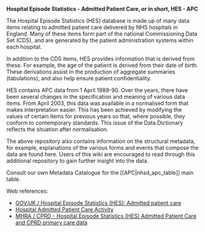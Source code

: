 **Hospital Episode Statistics - Admitted Patient Care, or in short, HES - APC**

The Hospital Episode Statistics (HES) database is made up of many data items relating to admitted patient care delivered by NHS hospitals in England. Many of these items form part of the national Commissioning Data Set (CDS), and are generated by the patient administration systems within each hospital.

In addition to the CDS items, HES provides information that is derived from these. For example, the age of the patient is derived from their date of birth. These derivations assist in the production of aggregate summaries (tabulations), and also help ensure patient confidentiality.

HES contains APC data from 1 April 1989-90. Over the years, there have been several changes in the specification and meaning of various data items. From April 2003, this data was available in a normalised form that makes interpretation easier. This has been achieved by modifying the values of certain items for previous years so that, where possible, they conform to contemporary standards. This issue of the Data Dictionary reflects the situation after normalisation.

The above repository also contains information on the structural metadata, for example, explanations of the various forms and events that compose the data are found here. Users of this wiki are encouraged to read through this additional repository to gain further insight into the data.

Consult our own Metadata Catalogue for the [[APC|nhsd_apc_table]] main table.

Web references:
  *  [GOV.UK /  Hospital Episode Statistics (HES): Admitted patient care](https://data.gov.uk/dataset/e5b6395f-5868-4a20-97e5-6dadb7a9877a/hospital-episode-statistics-hes-admitted-patient-care-diagnoses) 
  *  [Hospital Admitted Patient Care Activity](https://digital.nhs.uk/data-and-information/publications/statistical/hospital-admitted-patient-care-activity)
  *  [MHRA / CPRD - Hospital Episode Statistics (HES) Admitted Patient Care and CPRD primary care data](https://cprd.com/sites/default/files/2022-02/Documentation_HES_APC_set22.pdf)
